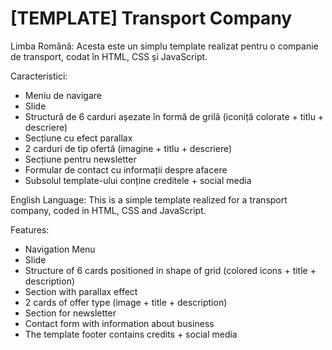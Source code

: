 # [TEMPLATE] Transport Company
 
Limba Română:
Acesta este un simplu template realizat pentru o companie de transport, codat în HTML, CSS și JavaScript.

Caracteristici:
- Meniu de navigare
- Slide
- Structură de 6 carduri așezate în formă de grilă (iconiță colorate + titlu + descriere)
- Secțiune cu efect parallax
- 2 carduri de tip ofertă (imagine + titlu + descriere)
- Secțiune pentru newsletter
- Formular de contact cu informații despre afacere
- Subsolul template-ului conține creditele + social media

English Language:
This is a simple template realized for a transport company, coded in HTML, CSS and JavaScript.

Features:
- Navigation Menu
- Slide
- Structure of 6 cards positioned in shape of grid (colored icons + title + description)
- Section with parallax effect
- 2 cards of offer type (image + title + description)
- Section for newsletter
- Contact form with information about business
- The template footer contains credits + social media
